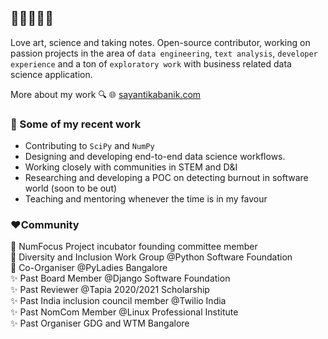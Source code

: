 ## 👋🏽👩🏽‍💻

Love art, science and taking notes. Open-source contributor, working on passion projects in the area of `data engineering`, `text analysis`, `developer experience` and a ton of `exploratory work` with business related data science application.

More about my work 🔍 🌐 [sayantikabanik.com](https://www.sayantikabanik.com)


### 📌 Some of my recent work
- Contributing to `SciPy` and `NumPy`
- Designing and developing end-to-end data science workflows.
- Working closely with communities in STEM and D&I 
- Researching and developing a POC on detecting burnout in software world (soon to be out)
- Teaching and mentoring whenever the time is in my favour 

### ❤️Community 

🌟 NumFocus Project incubator founding committee member\
🌟 Diversity and Inclusion Work Group @Python Software Foundation\
🌟 Co-Organiser @PyLadies Bangalore\
✨ Past Board Member @Django Software Foundation\
✨ Past Reviewer @Tapia 2020/2021 Scholarship\
✨ Past India inclusion council member @Twilio India\
✨ Past NomCom Member @Linux Professional Institute\
✨ Past Organiser GDG and WTM Bangalore
